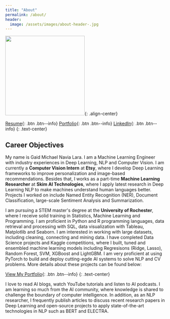 ```yaml
---
title: "About"
permalink: /about/
header:
  image: /assets/images/about-header-.jpg 
---
```


<img src="https://gamicna.github.io/assets/images/foto_puente_800x600.png" width="250">{: .align-center}

[Resume](https://gamicna.github.io/cv/){: .btn .btn--info} [Portfolio](https://gamicna.github.io/portfolio/){: .btn .btn--info} [LinkedIn](https://www.linkedin.com/in/gaid-michael-navia-lara-46785ba2/){: .btn .btn--info}
{: .text-center}

## Career Objectives
My name is Gaid Michael Navia Lara. I am a Machine Learning Engineer with industry experiences in Deep Learning, NLP and Computer Vision. I am currently a **Computer Vision Intern** at **Etsy**, where I develop Deep Learning frameworks to improve personalization and image-based recommendations. Besides that, I works as a part-time **Machine Learning Researcher** at **Skim AI Technologies**, where I apply latest research in Deep Learning NLP to make machines understand human languages better. Projects I worked on include Named Entity Recognition (NER), Document Classification, large-scale Sentiment Analysis and Summarization.

I am pursuing a STEM master's degree at the **University of Rochester**, where I receive solid training in Statistics, Machine Learning and Programming. I am proficient in Python and R programming languages, data retrieval and processing with SQL, data visualization with Tableau, Matplotlib and Seaborn. I am interested in working with large datasets, including cleaning, connecting and mining data. I have completed Data Science projects and Kaggle competitions, where I built, tuned and ensembled machine learning models including Regresisons (Ridge, Lasso), Random Forest, SVM, XGBoost and LightGBM. I am very proficient at using PyTorch to build and deploy cutting-egde AI systems to solve NLP and CV problems. More details about these projects can be found below:

[View My Portfolio](https://chriskhanhtran.github.io/portfolio/){: .btn .btn--info}
{: .text-center}

I love to read AI blogs, watch YouTube tutorials and listen to AI podcasts. I am learning so much from the AI community, where knowledge is shared to challenge the boundary of computer intelligence. In addition, as an NLP researcher, I frequently publish articles to discuss recent research papers in Deep Learning and open-source projects to apply state-of-the-art technologies in NLP such as BERT and ELECTRA.